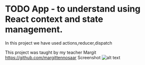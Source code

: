# TODO App - to understand using React context and state management.

In this project we have used actions,reducer,dispatch

This project was taught by my teacher Margit https://github.com/margittennosaar
Screenshot
![alt text](http://url/to/todolist.png)
